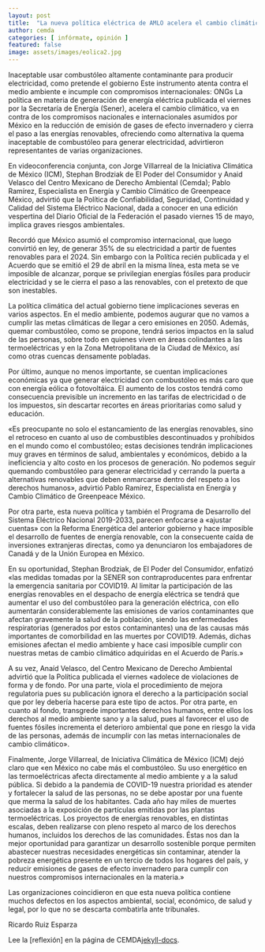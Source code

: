 ```yaml
---
layout: post
title:  "La nueva política eléctrica de AMLO acelera el cambio climático al frenar las energías renovables"
author: cemda
categories: [ infórmate, opinión ]
featured: false
image: assets/images/eolica2.jpg
---
```


Inaceptable usar combustóleo altamente contaminante para producir electricidad, como pretende el gobierno
Este instrumento atenta contra el medio ambiente e incumple con compromisos internacionales: ONGs
La política en materia de generación de energía eléctrica publicada el viernes por la Secretaría de Energía (Sener), acelera el cambio climático, va en contra de los compromisos nacionales e internacionales asumidos por México en la reducción de emisión de gases de efecto invernadero y cierra el paso a las energías renovables, ofreciendo como alternativa la quema inaceptable de combustóleo para generar electricidad, advirtieron representantes de varias organizaciones.

En videoconferencia conjunta, con Jorge Villarreal de la Iniciativa Climática de México (ICM), Stephan Brodziak de El Poder del Consumidor y Anaid Velasco del Centro Mexicano de Derecho Ambiental (Cemda); Pablo Ramírez, Especialista en Energía y Cambio Climático de Greenpeace México, advirtió que la Política de Confiabilidad, Seguridad, Continuidad y Calidad del Sistema Eléctrico Nacional, dada a conocer en una edición vespertina del Diario Oficial de la Federación el pasado viernes 15 de mayo, implica graves riesgos ambientales.

Recordó que México asumió el compromiso internacional, que luego convirtió en ley, de generar 35% de su electricidad a partir de fuentes renovables para el 2024. Sin embargo con la Política recién publicada y el Acuerdo que se emitió el 29 de abril en la misma línea, esta meta se ve imposible de alcanzar, porque se privilegian energías fósiles para producir electricidad y se le cierra el paso a las renovables, con el pretexto de que son inestables.

La política climática del actual gobierno tiene implicaciones severas en varios aspectos. En el medio ambiente, podemos augurar que no vamos a cumplir las metas climáticas de llegar a cero emisiones en 2050. Además, quemar combustóleo, como se propone, tendrá serios impactos en la salud de las personas, sobre todo en quienes viven en áreas colindantes a las termoeléctricas y en la Zona Metropolitana de la Ciudad de México, así como otras cuencas densamente pobladas.

Por último, aunque no menos importante, se cuentan implicaciones económicas ya que generar electricidad con combustóleo es más caro que con energía eólica o fotovoltáica. El aumento de los costos tendrá como consecuencia previsible un incremento en las tarifas de electricidad o de los impuestos, sin descartar recortes en áreas prioritarias como salud y educación.

«Es preocupante no solo el estancamiento de las energías renovables, sino el retroceso en cuanto al uso de combustibles descontinuados y prohibidos en el mundo como el combustóleo; estas decisiones tendrán implicaciones muy graves en términos de salud, ambientales y económicos, debido a la ineficiencia y alto costo en los procesos de generación. No podemos seguir quemando combustóleo para generar electricidad y cerrando la puerta a alternativas renovables que deben enmarcarse dentro del respeto a los derechos humanos», advirtió Pablo Ramírez, Especialista en Energía y Cambio Climático de Greenpeace México.

Por otra parte, esta nueva política y también el Programa de Desarrollo del Sistema Eléctrico Nacional 2019-2033, parecen enfocarse a «ajustar cuentas» con la Reforma Energética del anterior gobierno y hace imposible el desarrollo de fuentes de energía renovable, con la consecuente caída de inversiones extranjeras directas, como ya denunciaron los embajadores de Canadá y de la Unión Europea en México.

En su oportunidad, Stephan Brodziak, de El Poder del Consumidor, enfatizó «las medidas tomadas por la SENER son contraproducentes para enfrentar la emergencia sanitaria por COVID19. Al limitar la participación de las energías renovables en el despacho de energía eléctrica se tendrá que aumentar el uso del combustóleo para la generación eléctrica, con ello aumentarán considerablemente las emisiones de varios contaminantes que afectan gravemente la salud de la población, siendo las enfermedades respiratorias (generados por estos contaminantes) una de las causas más importantes de comorbilidad en las muertes por COVID19. Además, dichas emisiones afectan el medio ambiente y hace casi imposible cumplir con nuestras metas de cambio climático adquiridas en el Acuerdo de París.»

A su vez, Anaíd Velasco, del Centro Mexicano de Derecho Ambiental advirtió que la Política publicada el viernes «adolece de violaciones de forma y de fondo. Por una parte, viola el procedimiento de mejora regulatoria pues su publicación ignora el derecho a la participación social que por ley debería hacerse para este tipo de actos. Por otra parte, en cuanto al fondo, transgrede importantes derechos humanos, entre ellos los derechos al medio ambiente sano y a la salud, pues al favorecer el uso de fuentes fósiles incrementa el deterioro ambiental que pone en riesgo la vida de las personas, además de incumplir con las metas internacionales de cambio climático».

Finalmente, Jorge Villarreal, de Iniciativa Climática de México (ICM) dejó claro que «en México no cabe más el combustóleo. Su uso energético en las termoeléctricas afecta directamente al medio ambiente y a la salud pública. Si debido a la pandemia de COVID-19 nuestra prioridad es atender y fortalecer la salud de las personas, no se debe apostar por una fuente que merma la salud de los habitantes. Cada año hay miles de muertes asociadas a la exposición de partículas emitidas por las plantas termoeléctricas. Los proyectos de energías renovables, en distintas escalas, deben realizarse con pleno respeto al marco de los derechos humanos, incluidos los derechos de las comunidades. Éstas nos dan la mejor oportunidad para garantizar un desarrollo sostenible porque permiten abastecer nuestras necesidades energéticas sin contaminar, atender la pobreza energética presente en un tercio de todos los hogares del país, y reducir emisiones de gases de efecto invernadero para cumplir con nuestros compromisos internacionales en la materia.»

Las organizaciones coincidieron en que esta nueva política contiene muchos defectos en los aspectos ambiental, social, económico, de salud y legal, por lo que no se descarta combatirla ante tribunales.

Ricardo Ruiz Esparza

Lee la [reflexión] en la página de CEMDA[jekyll-docs].

[jekyll-docs]: https://www.cemda.org.mx/la-nueva-politica-electrica-de-amlo-acelera-el-cambio-climatico-al-frenar-las-energias-renovables/
